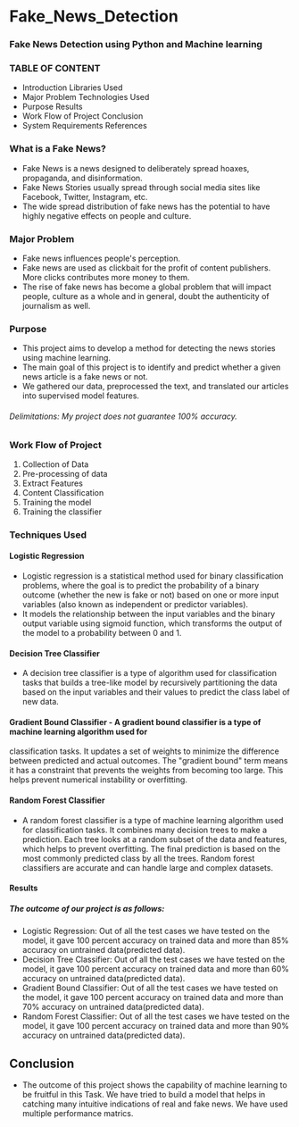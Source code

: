 # Fake_News_Detection
### Fake News Detection using Python and Machine learning

### TABLE OF CONTENT

- Introduction	Libraries Used
- Major Problem	Technologies Used
- Purpose	Results
- Work Flow of Project	Conclusion
- System Requirements	References

### What is a Fake News?

- Fake News is a news designed to deliberately spread hoaxes, propaganda, and disinformation.
- Fake News Stories usually spread through social media sites like Facebook, Twitter, Instagram, etc.
- The wide spread distribution of fake news has the potential to have highly negative effects on people and culture.

### Major Problem

- Fake news influences people's perception.
- Fake news are used as clickbait for the profit of content publishers. More clicks contributes more money to them.
- The rise of fake news has become a global problem that will impact people, culture as a whole and in general, doubt the authenticity of journalism as well.

### Purpose

- This project aims to develop a method for detecting the news stories using machine learning.
- The main goal of this project is to identify and predict whether a given news article is a fake news or not.
- We gathered our data, preprocessed the text, and translated our articles into supervised model features.
###### Delimitations: My project does not guarantee 100% accuracy.

### Work Flow of Project

1. Collection of Data
2. Pre-processing of data
3. Extract Features
4. Content Classification
5. Training the model
6. Training the classifier

### Techniques Used
#### Logistic Regression
- Logistic regression is a statistical method used for binary classification problems, where the goal is to predict the probability of a binary outcome (whether the new is fake or not) based on one or more input variables (also known as independent or predictor variables).
- It models the relationship between the input variables and the binary output variable using sigmoid function, which transforms the output of the model to a probability between 0 and 1.
#### Decision Tree Classifier 
- A decision tree classifier is a type of algorithm used for classification tasks that builds a tree-like model by recursively partitioning the data based on the input variables and their values to predict the class label of new data.
#### Gradient Bound Classifier - A gradient bound classifier is a type of machine learning algorithm used for
classification tasks. It updates a set of weights to minimize the difference between predicted and actual outcomes. The "gradient bound" term means it has a constraint that prevents the weights from becoming too large. This helps prevent numerical instability or overfitting.
#### Random Forest Classifier
- A random forest classifier is a type of machine learning algorithm used for classification tasks. It combines many decision trees to make a prediction. Each tree looks at a random subset of the data and features, which helps to prevent overfitting. The final prediction is based on the most commonly predicted class by all the trees. Random forest classifiers are accurate and can handle large and complex datasets.
 
#### Results
##### The outcome of our project is as follows:
- Logistic Regression: Out of all the test cases we have tested on the model, it gave 100 percent accuracy on trained data and more than 85% accuracy on untrained data(predicted data).
- Decision Tree Classifier: Out of all the test cases we have tested on the model, it gave 100 percent accuracy on trained data and more than 60% accuracy on untrained data(predicted data).
- Gradient Bound Classifier: Out of all the test cases we have tested on the model, it gave 100 percent accuracy on trained data and more than 70% accuracy on untrained data(predicted data).
- Random Forest Classifier: Out of all the test cases we have tested on the model, it gave 100 percent accuracy on trained data and more than 90% accuracy on untrained data(predicted data).
 
## Conclusion
- The outcome of this project shows the capability of machine learning to be fruitful in this Task. We have tried to build a model that helps in catching many intuitive indications of real and fake news. We have used multiple performance matrics.








